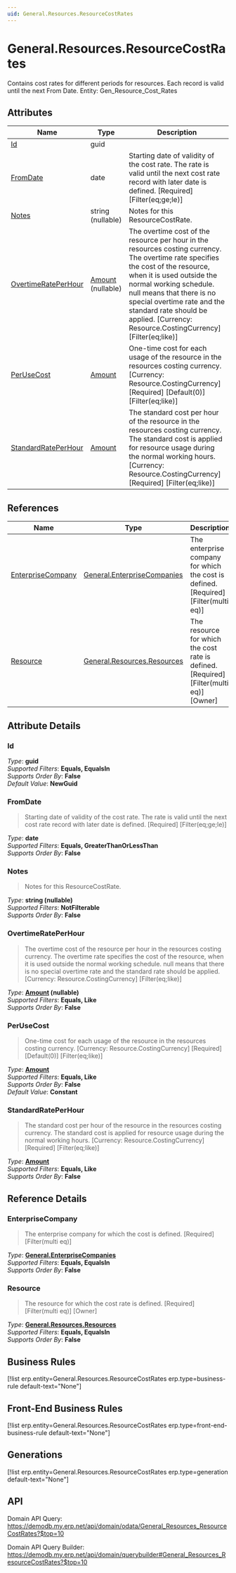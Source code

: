 ```yaml
---
uid: General.Resources.ResourceCostRates
---
```

# General.Resources.ResourceCostRates

Contains cost rates for different periods for resources. Each record is valid until the next From Date. Entity: Gen_Resource_Cost_Rates

## Attributes

| Name | Type | Description |
| ---- | ---- | --- |
| [Id](General.Resources.ResourceCostRates.md#Id) | guid |  
| [FromDate](General.Resources.ResourceCostRates.md#FromDate) | date | Starting date of validity of the cost rate. The rate is valid until the next cost rate record with later date is defined. [Required] [Filter(eq;ge;le)] 
| [Notes](General.Resources.ResourceCostRates.md#Notes) | string (nullable) | Notes for this ResourceCostRate. 
| [OvertimeRatePerHour](General.Resources.ResourceCostRates.md#OvertimeRatePerHour) | [Amount](../data-types.md#Amount) (nullable) | The overtime cost of the resource per hour in the resources costing currency. The overtime rate specifies the cost of the resource, when it is used outside the normal working schedule. null means that there is no special overtime rate and the standard rate should be applied. [Currency: Resource.CostingCurrency] [Filter(eq;like)] 
| [PerUseCost](General.Resources.ResourceCostRates.md#PerUseCost) | [Amount](../data-types.md#Amount) | One-time cost for each usage of the resource in the resources costing currency. [Currency: Resource.CostingCurrency] [Required] [Default(0)] [Filter(eq;like)] 
| [StandardRatePerHour](General.Resources.ResourceCostRates.md#StandardRatePerHour) | [Amount](../data-types.md#Amount) | The standard cost per hour of the resource in the resources costing currency. The standard cost is applied for resource usage during the normal working hours. [Currency: Resource.CostingCurrency] [Required] [Filter(eq;like)] 

## References

| Name | Type | Description |
| ---- | ---- | --- |
| [EnterpriseCompany](General.Resources.ResourceCostRates.md#EnterpriseCompany) | [General.EnterpriseCompanies](General.EnterpriseCompanies.md) | The enterprise company for which the cost is defined. [Required] [Filter(multi eq)] |
| [Resource](General.Resources.ResourceCostRates.md#Resource) | [General.Resources.Resources](General.Resources.Resources.md) | The resource for which the cost rate is defined. [Required] [Filter(multi eq)] [Owner] |


## Attribute Details

### Id

_Type_: **guid**  
_Supported Filters_: **Equals, EqualsIn**  
_Supports Order By_: **False**  
_Default Value_: **NewGuid**  

### FromDate

> Starting date of validity of the cost rate. The rate is valid until the next cost rate record with later date is defined. [Required] [Filter(eq;ge;le)]

_Type_: **date**  
_Supported Filters_: **Equals, GreaterThanOrLessThan**  
_Supports Order By_: **False**  

### Notes

> Notes for this ResourceCostRate.

_Type_: **string (nullable)**  
_Supported Filters_: **NotFilterable**  
_Supports Order By_: **False**  

### OvertimeRatePerHour

> The overtime cost of the resource per hour in the resources costing currency. The overtime rate specifies the cost of the resource, when it is used outside the normal working schedule. null means that there is no special overtime rate and the standard rate should be applied. [Currency: Resource.CostingCurrency] [Filter(eq;like)]

_Type_: **[Amount](../data-types.md#Amount) (nullable)**  
_Supported Filters_: **Equals, Like**  
_Supports Order By_: **False**  

### PerUseCost

> One-time cost for each usage of the resource in the resources costing currency. [Currency: Resource.CostingCurrency] [Required] [Default(0)] [Filter(eq;like)]

_Type_: **[Amount](../data-types.md#Amount)**  
_Supported Filters_: **Equals, Like**  
_Supports Order By_: **False**  
_Default Value_: **Constant**  

### StandardRatePerHour

> The standard cost per hour of the resource in the resources costing currency. The standard cost is applied for resource usage during the normal working hours. [Currency: Resource.CostingCurrency] [Required] [Filter(eq;like)]

_Type_: **[Amount](../data-types.md#Amount)**  
_Supported Filters_: **Equals, Like**  
_Supports Order By_: **False**  


## Reference Details

### EnterpriseCompany

> The enterprise company for which the cost is defined. [Required] [Filter(multi eq)]

_Type_: **[General.EnterpriseCompanies](General.EnterpriseCompanies.md)**  
_Supported Filters_: **Equals, EqualsIn**  
_Supports Order By_: **False**  

### Resource

> The resource for which the cost rate is defined. [Required] [Filter(multi eq)] [Owner]

_Type_: **[General.Resources.Resources](General.Resources.Resources.md)**  
_Supported Filters_: **Equals, EqualsIn**  
_Supports Order By_: **False**  



## Business Rules

[!list erp.entity=General.Resources.ResourceCostRates erp.type=business-rule default-text="None"]

## Front-End Business Rules

[!list erp.entity=General.Resources.ResourceCostRates erp.type=front-end-business-rule default-text="None"]

## Generations

[!list erp.entity=General.Resources.ResourceCostRates erp.type=generation default-text="None"]

## API

Domain API Query:
<https://demodb.my.erp.net/api/domain/odata/General_Resources_ResourceCostRates?$top=10>

Domain API Query Builder:
<https://demodb.my.erp.net/api/domain/querybuilder#General_Resources_ResourceCostRates?$top=10>

